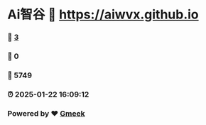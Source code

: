 # Ai智谷 :link: https://aiwvx.github.io 
### :page_facing_up: [3](https://aiwvx.github.io/tag.html) 
### :speech_balloon: 0 
### :hibiscus: 5749 
### :alarm_clock: 2025-01-22 16:09:12 
### Powered by :heart: [Gmeek](https://github.com/Meekdai/Gmeek)
